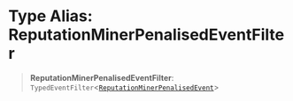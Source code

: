 # Type Alias: ReputationMinerPenalisedEventFilter

> **ReputationMinerPenalisedEventFilter**: `TypedEventFilter`\<[`ReputationMinerPenalisedEvent`](ReputationMinerPenalisedEvent.md)\>
